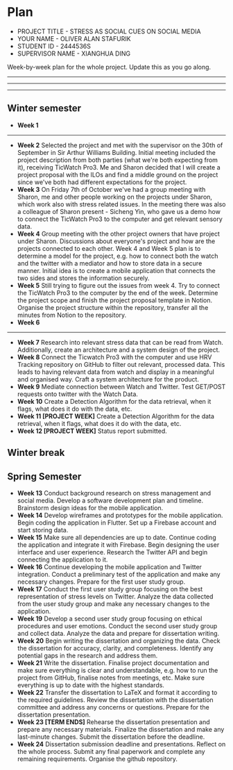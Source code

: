 # Plan

* PROJECT TITLE - STRESS AS SOCIAL CUES ON SOCIAL MEDIA
* YOUR NAME - OLIVER ALAN STAFURIK  
* STUDENT ID - 2444536S
* SUPERVISOR NAME - XIANGHUA DING 

Week-by-week plan for the whole project. Update this as you go along.

--------------------------------------------------------------------------------------------------------------------
--------------------------------------------------------------------------------------------------------------------
--------------------------------------------------------------------------------------------------------------------


## Winter semester

* **Week 1**
--------------------------------------------------------------------------------------------------------------------
* **Week 2**
Selected the project and met with the supervisor on the 30th of September in Sir Arthur Williams Building. Initial meeting included the project description from both parties (what we're both expecting from it), receiving TicWatch Pro3. Me and Sharon decided that I will create a project proposal with the ILOs and find a middle ground on the project since we've both had different expectations for the project. 
* **Week 3**
On Friday 7th of October we've had a group meeting with Sharon, me and other people working on the projects under Sharon, which work also with stress related issues. In the meeting there was also a colleague of Sharon present - Sicheng Yin, who gave us a demo how to connect the TicWatch Pro3 to the computer and get relevant sensory data. 
* **Week 4**
Group meeting with the other project owners that have project under Sharon. Discussions about everyone's project and how are the projects connected to each other. Week 4 and Week 5 plan is to determine a model for the project, e.g. how to connect both the watch and the twitter with a mediator and how to store data in a secure manner. Initial idea is to create a mobile application that connects the two sides and stores the information securely. 
* **Week 5**
Still trying to figure out the issues from week 4. Try to connect the TicWatch Pro3 to the computer by the end of the week. Determine the project scope and finish the project proposal template in Notion. Organise the project structure within the repository, transfer all the minutes from Notion to the repository.
* **Week 6**
--------------------------------------------------------------------------------------------------------------------
* **Week 7**
Research into relevant stress data that can be read from Watch. Additionally, create an architecture and a system design of the project.
* **Week 8**
Connect the Ticwatch Pro3 with the computer and use HRV Tracking repository on GitHub to filter out relevant, processed data. This leads to having relevant data from watch and display in a meaningful and organised way. Craft a system architecture for the product. 
* **Week 9**
Mediate connection between Watch and Twitter. Test GET/POST requests onto twitter with the Watch Data.
* **Week 10**
 Create a Detection Algorithm for the data retrieval, when it flags, what does it do with the data, etc.
* **Week 11 [PROJECT WEEK]**
 Create a Detection Algorithm for the data retrieval, when it flags, what does it do with the data, etc.
* **Week 12 [PROJECT WEEK]** Status report submitted.

## Winter break

## Spring Semester

* **Week 13**
Conduct background research on stress management and social media. Develop a software development plan and timeline. Brainstorm design ideas for the mobile application.
* **Week 14**
Develop wireframes and prototypes for the mobile application. Begin coding the application in Flutter. Set up a Firebase account and start storing data.
* **Week 15**
Make sure all dependencies are up to date. Continue coding the application and integrate it with Firebase. Begin designing the user interface and user experience. Research the Twitter API and begin connecting the application to it.
* **Week 16**
Continue developing the mobile application and Twitter integration. Conduct a preliminary test of the application and make any necessary changes. Prepare for the first user study group.
* **Week 17**
Conduct the first user study group focusing on the best representation of stress levels on Twitter. Analyze the data collected from the user study group and make any necessary changes to the application.
* **Week 19**
Develop a second user study group focusing on ethical procedures and user emotions. Conduct the second user study group and collect data. Analyze the data and prepare for dissertation writing.
* **Week 20**
Begin writing the dissertation and organizing the data. Check the dissertation for accuracy, clarity, and completeness. Identify any potential gaps in the research and address them.
* **Week 21**
Write the dissertation. Finalise project documentation and make sure everything is clear and understandable, e.g. how to run the project from GitHub, finalise notes from meetings, etc. Make sure everything is up to date with the highest standards. 
* **Week 22**
Transfer the dissertation to LaTeX and format it according to the required guidelines. Review the dissertation with the dissertation committee and address any concerns or questions. Prepare for the dissertation presentation.
* **Week 23 [TERM ENDS]**
Rehearse the dissertation presentation and prepare any necessary materials. Finalize the dissertation and make any last-minute changes. Submit the dissertation before the deadline.
* **Week 24** Dissertation submission deadline and presentations.
Reflect on the whole process. Submit any final paperwork and complete any remaining requirements. 
Organise the github repository.
